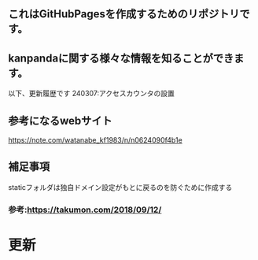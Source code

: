 ## これはGitHubPagesを作成するためのリポジトリです。
## kanpandaに関する様々な情報を知ることができます。

以下、更新履歴です
240307:アクセスカウンタの設置


## 参考になるwebサイト
https://note.com/watanabe_kf1983/n/n0624090f4b1e

## 補足事項


staticフォルダは独自ドメイン設定がもとに戻るのを防ぐために作成する
### 参考:https://takumon.com/2018/09/12/


# 更新


